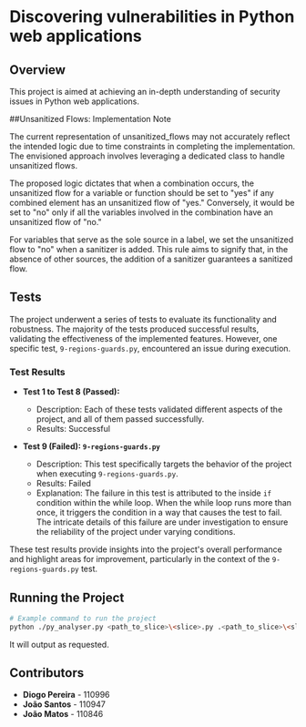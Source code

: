 # Discovering vulnerabilities in Python web applications


## Overview

This project is aimed at achieving an in-depth understanding of security issues in Python web applications.

##Unsanitized Flows: Implementation Note

The current representation of unsanitized_flows may not accurately reflect the intended logic due to time constraints in completing the implementation. The envisioned approach involves leveraging a dedicated class to handle unsanitized flows.

The proposed logic dictates that when a combination occurs, the unsanitized flow for a variable or function should be set to "yes" if any combined element has an unsanitized flow of "yes." Conversely, it would be set to "no" only if all the variables involved in the combination have an unsanitized flow of "no."

For variables that serve as the sole source in a label, we set the unsanitized flow to "no" when a sanitizer is added. This rule aims to signify that, in the absence of other sources, the addition of a sanitizer guarantees a sanitized flow.


## Tests

The project underwent a series of tests to evaluate its functionality and robustness. The majority of the tests produced successful results, validating the effectiveness of the implemented features. However, one specific test, `9-regions-guards.py`, encountered an issue during execution.

### Test Results

- **Test 1 to Test 8 (Passed):**
  - Description: Each of these tests validated different aspects of the project, and all of them passed successfully.
  - Results: Successful

- **Test 9 (Failed): `9-regions-guards.py`**
  - Description: This test specifically targets the behavior of the project when executing `9-regions-guards.py`.
  - Results: Failed
  - Explanation: The failure in this test is attributed to the inside `if` condition within the while loop. When the while loop runs more than once, it triggers the condition in a way that causes the test to fail. The intricate details of this failure are under investigation to ensure the reliability of the project under varying conditions.

These test results provide insights into the project's overall performance and highlight areas for improvement, particularly in the context of the `9-regions-guards.py` test.

## Running the Project

```bash
# Example command to run the project
python ./py_analyser.py <path_to_slice>\<slice>.py .<path_to_slice>\<slice>.patterns.json
```
It will output as requested.

## Contributors
 - **Diogo Pereira**    - 110996
 - **João Santos**      - 110947
 - **João Matos**       - 110846

